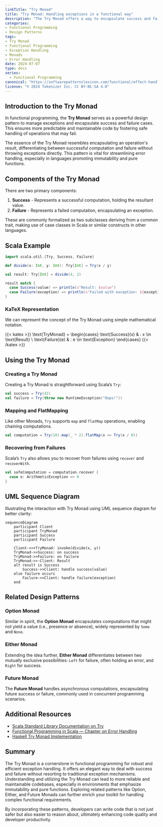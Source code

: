 ```yaml
---
linkTitle: "Try Monad"
title: "Try Monad: Handling exceptions in a functional way"
description: "The Try Monad offers a way to encapsulate success and failure, thereby providing a robust mechanism for dealing with exceptions in functional programming."
categories:
- Functional Programming
- Design Patterns
tags:
- Try Monad
- Functional Programming
- Exception Handling
- Monads
- Error Handling
date: 2024-07-07
type: docs
series:
  - Functional Programming
canonical: "https://softwarepatternslexicon.com/functional/effect-handling-patterns/error-handling/try-monad"
license: "© 2024 Tokenizer Inc. CC BY-NC-SA 4.0"
---
```


## Introduction to the Try Monad

In functional programming, the **Try Monad** serves as a powerful design pattern to manage exceptions and encapsulate success and failure cases. This ensures more predictable and maintainable code by fostering safe handling of operations that may fail.

The essence of the Try Monad resembles encapsulating an operation's result, differentiating between successful computation and failure without throwing exceptions directly. This pattern is vital for streamlining error handling, especially in languages promoting immutability and pure functions.

## Components of the Try Monad

There are two primary components:

1. **Success** - Represents a successful computation, holding the resultant value.
2. **Failure** - Represents a failed computation, encapsulating an exception.

These are commonly formalized as two subclasses deriving from a common trait, making use of case classes in Scala or similar constructs in other languages.

## Scala Example

```scala
import scala.util.{Try, Success, Failure}

def divide(x: Int, y: Int): Try[Int] = Try(x / y)

val result: Try[Int] = divide(4, 2)

result match {
  case Success(value) => println(s"Result: $value")
  case Failure(exception) => println(s"Failed with exception: ${exception.getMessage}")
}
```

### KaTeX Representation

We can represent the concept of the Try Monad using simple mathematical notation.

{{< katex >}}
\text{TryMonad} = 
\begin{cases}
\text{Success}(x) & : x \in \text{Result} \\
\text{Failure}(e) & : e \in \text{Exception}
\end{cases}
{{< /katex >}}

## Using the Try Monad

### Creating a Try Monad

Creating a Try Monad is straightforward using Scala’s `Try`:

```scala
val success = Try(42)
val failure = Try(throw new RuntimeException("Oops!"))
```

### Mapping and FlatMapping

Like other Monads, `Try` supports `map` and `flatMap` operations, enabling chaining computations.

```scala
val computation = Try(10).map(_ * 2).flatMap(x => Try(x / 0))
```

### Recovering from Failures

Scala’s `Try` also allows you to recover from failures using `recover` and `recoverWith`.

```scala
val safeComputation = computation.recover {
  case e: ArithmeticException => 0
}
```

## UML Sequence Diagram

Illustrating the interaction with Try Monad using UML sequence diagram for better clarity:

```mermaid
sequenceDiagram
    participant Client
    participant TryMonad
    participant Success
    participant Failure

    Client->>+TryMonad: invoke(divide(x, y))
    TryMonad->>Success: on success
    TryMonad->>Failure: on failure
    TryMonad->>-Client: Result
    alt result is Success
        Success->>Client: handle success(value)
    else failure occurs
        Failure->>Client: handle failure(exception)
    end
```

## Related Design Patterns

### Option Monad

Similar in spirit, the **Option Monad** encapsulates computations that might not yield a value (i.e., presence or absence), widely represented by `Some` and `None`.

### Either Monad

Extending the idea further, **Either Monad** differentiates between two mutually exclusive possibilities: `Left` for failure, often holding an error, and `Right` for success.

### Future Monad

The **Future Monad** handles asynchronous computations, encapsulating future success or failure, commonly used in concurrent programming scenarios.

## Additional Resources

- [Scala Standard Library Documentation on Try](https://www.scala-lang.org/api/current/scala/util/Try.html)
- [Functional Programming in Scala — Chapter on Error Handling](https://books.underscore.io/essential-scala/)
- [Haskell Try Monad Implementation](https://wiki.haskell.org/Try_monad)

## Summary

The Try Monad is a cornerstone in functional programming for robust and efficient exception handling. It offers an elegant way to deal with success and failure without resorting to traditional exception mechanisms. Understanding and utilizing the Try Monad can lead to more reliable and maintainable codebases, especially in environments that emphasize immutability and pure functions. Exploring related patterns like Option, Either, and Future Monads can further enrich your toolkit for handling complex functional requirements.

By incorporating these patterns, developers can write code that is not just safer but also easier to reason about, ultimately enhancing code quality and developer productivity.
